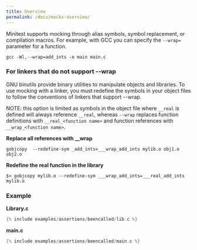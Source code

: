 ```yaml
---
title: Overview
permalink: /docs/mocks-overview/
---
```


Minitest supports mocking through alias symbols, symbol replacement, or compilation macros. For example, with GCC you can specify the `--wrap=` parameter for a function.

```
gcc -Wl,--wrap=add_ints -o main main.c
```

### For linkers that do not support --wrap

GNU binutils provide binary utilities to manipulate objects and libraries. To use mocking with a linker, you must redefine the symbols in your object files to follow the conventions of linkers that support --wrap.

NOTE: this option is limited as symbols in the object file where `__real` is defined will always reference `__real`, whereas `--wrap` replaces function definitions with `__real_<function name>` and function references with `__wrap_<function name>`.

**Replace all references with __wrap**

```
gobjcopy  --redefine-sym _add_ints=___wrap_add_ints mylib.o obj1.o obj2.o
```

**Redefine the real function in the library**

```
$> gobjcopy mylib.o --redefine-sym ___wrap_add_ints=___real_add_ints mylib.o
```

### Example

**Library.c**

```c
{% include examples/assertions/beencalled/lib.c %}
```

**main.c**

```c
{% include examples/assertions/beencalled/main.c %}
```